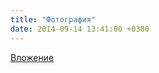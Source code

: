 ```yaml
---
title: "Фотография"
date: 2014-09-14 13:41:00 +0300
---
```



[Вложение](https://vk.com/photo37791457_339160764)
